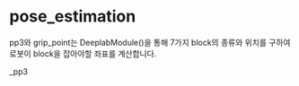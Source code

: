 pose_estimation
================

pp3와 grip_point는 DeeplabModule()을 통해 7가지 block의 종류와 위치를 구하여 로봇이 block을 잡아야할 좌표를 계산합니다.

_pp3


